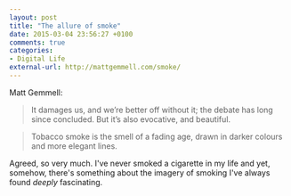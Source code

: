 ```yaml
---
layout: post
title: "The allure of smoke"
date: 2015-03-04 23:56:27 +0100
comments: true
categories: 
- Digital Life
external-url: http://mattgemmell.com/smoke/
---
```


Matt Gemmell:

> It damages us, and we’re better off without it; the debate has long since concluded. But it’s also evocative, and beautiful.

> Tobacco smoke is the smell of a fading age, drawn in darker colours and more elegant lines.

Agreed, so very much. I've never smoked a cigarette in my life and yet, somehow, there's something about the imagery of smoking I've always found _deeply_ fascinating.
